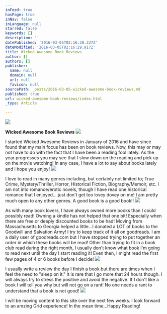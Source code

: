 ```yaml
---
inFeed: true
hasPage: true
inNav: false
inLanguage: null
starred: false
keywords: []
description: ''
datePublished: '2016-03-05T02:16:30.337Z'
dateModified: '2016-03-05T02:16:29.917Z'
title: Wicked Awesome Book Reviews
author: []
authors: []
publisher:
  name: null
  domain: null
  url: null
  favicon: null
sourcePath: _posts/2016-03-05-wicked-awesome-book-reviews.md
published: true
url: wicked-awesome-book-reviews/index.html
_type: Article

---
```

![](https://s3-us-west-2.amazonaws.com/the-grid-img/p/06f47221a7b38a19e1bb2a24908c8a37daf1c9c6.jpg)

**Wicked Awesome Book Reviews**
![](https://the-grid-user-content.s3-us-west-2.amazonaws.com/e1d8cb57-2449-40d6-9793-301a77d26086.jpg)

I started Wicked Awesome Reviews in January of 2016 and have since found that my main focus has been on book reviews.  Now, this may or may not have to do with the fact that I have been a reading fool lately.  As the year progresses you may see that I slow down on the reading and pick up on the movie watching!  In any case, I have a lot to say about books lately and I hope you enjoy!
![](https://the-grid-user-content.s3-us-west-2.amazonaws.com/ee5cd527-f794-4989-87a9-5a0ebf53b2bb.jpg)

I love to read in many genres including, but certainly not limited to; True Crime, Mystery/Thriller, Horror, Historical Fiction, Biography/Memoir, etc.  I am not into romance/erotic novels, though I have read one historical romance that I enjoyed....just don't get too lovey dovey on me!  I am pretty much open to any other genres.  A good book is a good book!!
![](https://the-grid-user-content.s3-us-west-2.amazonaws.com/f429f4ef-58ff-475f-96ea-743231836462.jpg)

As with many book lovers, I have always owned more books than I could possibly read! Owning a kindle has not helped that one bit! Especially when there are free or deeply discounted books to be had!  Moving from Massachusetts to Georgia helped a little...I donated a LOT of books to the Goodwill and Salvation Army! I try to keep track of it all on goodreads.  I am a daily user of goodreads.com but I have stopped trying to put together an order in which these books will be read!  Other than trying to fit in a book club read during the right month, I usually don't know what book I'm going to read next until the day I start reading it!  Even then, I might read the first few pages of 4 or 6 books before I decide!
![](https://the-grid-user-content.s3-us-west-2.amazonaws.com/0f7a723a-7f66-43e7-9880-dd0606af0198.jpg)

I usually write a review the day I finish a book but there are times when I feel the need to "sleep on it."  It is rare that I go more that 24 hours though.  I will always try to stress the positive and avoid the negative.  If I don't like a book I will tell you why but will not go on a rant!  No one needs a rant to understand that a book is not good!  ![](https://the-grid-user-content.s3-us-west-2.amazonaws.com/0de86ec3-272e-4f0b-961f-e20aba591a96.jpg)

I will be moving content to this site over the next few weeks.  I look forward to an amzing Grid experience!  In the mean time...Happy Reading!